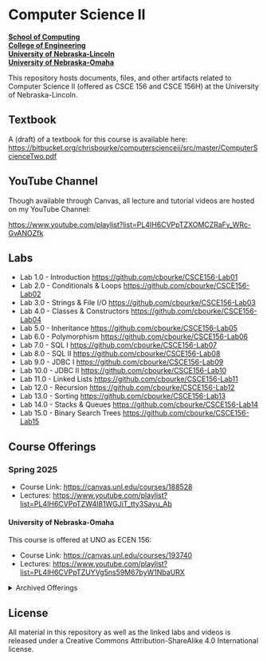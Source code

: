 # Computer Science II
**[School of Computing](https://computing.unl.edu/)**  
**[College of Engineering](https://engineering.unl.edu/)**  
**[University of Nebraska-Lincoln](https://unl.edu)**  
**[University of Nebraska-Omaha](https://unomaha.edu)**  

This repository hosts documents, files, and other artifacts
related to Computer Science II (offered as CSCE 156 and CSCE 156H) at
the University of Nebraska-Lincoln.

## Textbook

A (draft) of a textbook for this course is available here:  
https://bitbucket.org/chrisbourke/computerscienceii/src/master/ComputerScienceTwo.pdf

## YouTube Channel

Though available through Canvas, all lecture and tutorial videos are hosted on my YouTube Channel:

https://www.youtube.com/playlist?list=PL4IH6CVPpTZXOMCZRaFy_WRc-GvANOZfk

## Labs

- Lab 1.0 - Introduction https://github.com/cbourke/CSCE156-Lab01
- Lab 2.0 - Conditionals & Loops https://github.com/cbourke/CSCE156-Lab02
- Lab 3.0 - Strings & File I/O https://github.com/cbourke/CSCE156-Lab03
- Lab 4.0 - Classes & Constructors https://github.com/cbourke/CSCE156-Lab04
- Lab 5.0 - Inheritance https://github.com/cbourke/CSCE156-Lab05
- Lab 6.0 - Polymorphism https://github.com/cbourke/CSCE156-Lab06
- Lab 7.0 - SQL I https://github.com/cbourke/CSCE156-Lab07
- Lab 8.0 - SQL II https://github.com/cbourke/CSCE156-Lab08
- Lab 9.0 - JDBC I https://github.com/cbourke/CSCE156-Lab09
- Lab 10.0 - JDBC II https://github.com/cbourke/CSCE156-Lab10
- Lab 11.0 - Linked Lists https://github.com/cbourke/CSCE156-Lab11
- Lab 12.0 - Recursion https://github.com/cbourke/CSCE156-Lab12
- Lab 13.0 - Sorting https://github.com/cbourke/CSCE156-Lab13
- Lab 14.0 - Stacks & Queues https://github.com/cbourke/CSCE156-Lab14
- Lab 15.0 - Binary Search Trees https://github.com/cbourke/CSCE156-Lab15

## Course Offerings

### Spring 2025

- Course Link: https://canvas.unl.edu/courses/188528
- Lectures: https://www.youtube.com/playlist?list=PL4IH6CVPpTZW4I81WGJiT_tty3Sayu_Ab

#### University of Nebraska-Omaha

This course is offered at UNO as ECEN 156:

- Course Link: https://canvas.unl.edu/courses/193740
- Lectures: https://www.youtube.com/playlist?list=PL4IH6CVPpTZUYVg5ns59M67byW1NbaURX

<details>

<summary>Archived Offerings</summary>

### Spring 2024

- Course Link: https://canvas.unl.edu/courses/167152
- Lectures: https://www.youtube.com/playlist?list=PL4IH6CVPpTZXF38jpQKxApkTp0N0h36gN

#### University of Nebraska-Omaha

This course is offered at UNO as ECEN 194:

- Course Link: https://canvas.unl.edu/courses/172648
- Lectures: https://www.youtube.com/playlist?list=PL4IH6CVPpTZVbJUDDw8JAtYHR-0cKLmLA

### Spring 2023

- Course Link: https://canvas.unl.edu/courses/145553
- Lectures: https://www.youtube.com/playlist?list=PL4IH6CVPpTZWqqb3ra_pLHpSAaoZFxL8D

#### University of Nebraska-Omaha

During the spring 2023 semester, this course is offered at UNO as ECEN 194:

- Course Link: https://canvas.unl.edu/courses/150967
- Lectures: https://www.youtube.com/playlist?list=PL4IH6CVPpTZX5-sUtmQ9l61ZgEx6ZrPdK

### Spring 2022

- Course Link: https://canvas.unl.edu/courses/123248
- Lectures: https://www.youtube.com/playlist?list=PL4IH6CVPpTZWXYbp7veWtvG9WZMWkRqLx

### Spring 2021

- Course Link: https://canvas.unl.edu/courses/100756/
- Lectures: https://www.youtube.com/playlist?list=PL4IH6CVPpTZXhmNjYCPQwRs4ItqCbuCpz

### Spring 2020

- Course Link: https://canvas.unl.edu/courses/75741
- Lectures: https://www.youtube.com/playlist?list=PL4IH6CVPpTZWV9pWLAc1XiPlKXpXS3X8v

### Spring 2019

- Course Link: https://canvas.unl.edu/courses/53628
- Lectures: https://www.youtube.com/playlist?list=PL4IH6CVPpTZUzX-W8wQkWPYu5gbkcZYMC

</details>

## License

All material in this repository as well as the linked labs and videos is
released under a Creative Commons Attribution-ShareAlike 4.0 International
license.
